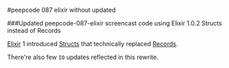 #peepcode 087 elixir without updated

###Updated peepcode-087-elixir screencast code using Elixir 1.0.2 Structs instead of Records

[Elixir](http://elixir-lang.org/) 1 introduced [Structs](http://elixir-lang.org/getting_started/15.html) that technically replaced [Records](http://elixir-lang.org/docs/stable/elixir/Record.html).

There're also few `IO` updates reflected in this rewrite.